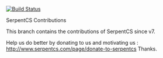 [![Build Status](https://travis-ci.org/JayVora-SerpentCS/SerpentCS_Contributions.svg?branch=14.0)](https://travis-ci.org/JayVora-SerpentCS/SerpentCS_Contributions)

SerpentCS Contributions

This branch contains the contributions of SerpentCS since v7.

Help us do better by donating to us and motivating us : http://www.serpentcs.com/page/donate-to-serpentcs
Thanks.
